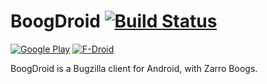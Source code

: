 # BoogDroid [![Build Status](https://travis-ci.org/JohnMHarrisJr/BoogDroid.svg?branch=master)](https://travis-ci.org/JohnMHarrisJr/BoogDroid)

[![Google Play](http://developer.android.com/images/brand/en_generic_rgb_wo_60.png)](https://play.google.com/store/apps/details?id=me.johnmh.boogdroid) [![F-Droid](https://f-droid.org/wiki/images/d/d3/F-Droid-button_bigger.png)](https://f-droid.org/repository/browse/?fdid=me.johnmh.boogdroid)

BoogDroid is a Bugzilla client for Android, with Zarro Boogs.
